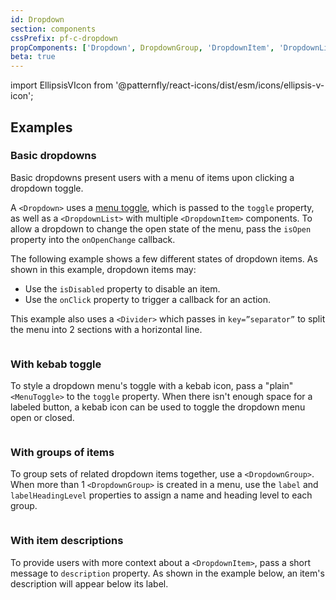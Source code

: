```yaml
---
id: Dropdown
section: components
cssPrefix: pf-c-dropdown
propComponents: ['Dropdown', DropdownGroup, 'DropdownItem', 'DropdownList']
beta: true
---
```


import EllipsisVIcon from '@patternfly/react-icons/dist/esm/icons/ellipsis-v-icon';

## Examples

### Basic dropdowns
Basic dropdowns present users with a menu of items upon clicking a dropdown toggle. 

A `<Dropdown>` uses a [menu toggle](/components/menu-toggle), which is passed to the `toggle` property, as well as a `<DropdownList>` with multiple `<DropdownItem>` components. To allow a dropdown to change the open state of the menu, pass the `isOpen` property into the `onOpenChange` callback. 

The following example shows a few different states of dropdown items. As shown in this example, dropdown items may: 
- Use the `isDisabled` property to disable an item.
- Use the `onClick` property to trigger a callback for an action.

This example also uses a `<Divider>` which passes in `key=”separator”` to split the menu into 2 sections with a horizontal line.

```ts file="./DropdownBasic.tsx"
```

### With kebab toggle

To style a dropdown menu's toggle with a kebab icon, pass a "plain" `<MenuToggle>` to the `toggle` property. When there isn't enough space for a labeled button, a kebab icon can be used to toggle the dropdown menu open or closed.

```ts file="./DropdownWithKebabToggle.tsx"
```

### With groups of items
To group sets of related dropdown items together, use a `<DropdownGroup>`. When more than 1 `<DropdownGroup>` is created in a menu, use the `label` and `labelHeadingLevel` properties to assign a name and heading level to each group. 

```ts file="./DropdownWithGroups.tsx"
```

### With item descriptions

To provide users with more context about a `<DropdownItem>`, pass a short message to `description` property. As shown in the example below, an item's description will appear below its label. 

```ts file="./DropdownWithDescriptions.tsx"
```